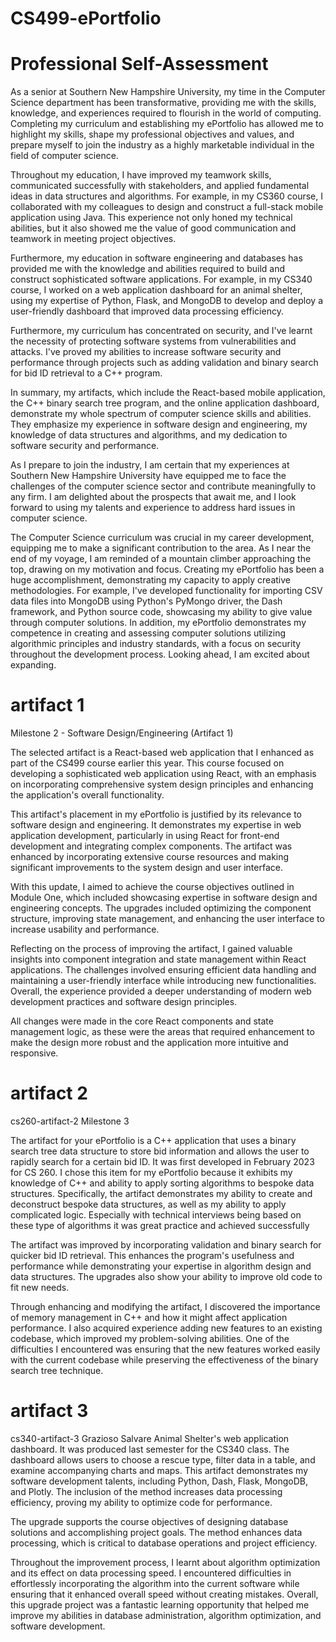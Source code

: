 # CS499-ePortfolio

# Professional Self-Assessment

As a senior at Southern New Hampshire University, my time in the Computer Science department has been transformative, providing me with the skills, knowledge, and experiences required to flourish in the world of computing. Completing my curriculum and establishing my ePortfolio has allowed me to highlight my skills, shape my professional objectives and values, and prepare myself to join the industry as a highly marketable individual in the field of computer science.

Throughout my education, I have improved my teamwork skills, communicated successfully with stakeholders, and applied fundamental ideas in data structures and algorithms. For example, in my CS360 course, I collaborated with my colleagues to design and construct a full-stack mobile application using Java. This experience not only honed my technical abilities, but it also showed me the value of good communication and teamwork in meeting project objectives.

Furthermore, my education in software engineering and databases has provided me with the knowledge and abilities required to build and construct sophisticated software applications. For example, in my CS340 course, I worked on a web application dashboard for an animal shelter, using my expertise of Python, Flask, and MongoDB to develop and deploy a user-friendly dashboard that improved data processing efficiency.

Furthermore, my curriculum has concentrated on security, and I've learnt the necessity of protecting software systems from vulnerabilities and attacks. I've proved my abilities to increase software security and performance through projects such as adding validation and binary search for bid ID retrieval to a C++ program.

In summary, my artifacts, which include the React-based mobile application, the C++ binary search tree program, and the online application dashboard, demonstrate my whole spectrum of computer science skills and abilities. They emphasize my experience in software design and engineering, my knowledge of data structures and algorithms, and my dedication to software security and performance.

As I prepare to join the industry, I am certain that my experiences at Southern New Hampshire University have equipped me to face the challenges of the computer science sector and contribute meaningfully to any firm. I am delighted about the prospects that await me, and I look forward to using my talents and experience to address hard issues in computer science.

The Computer Science curriculum was crucial in my career development, equipping me to make a significant contribution to the area. As I near the end of my voyage, I am reminded of a mountain climber approaching the top, drawing on my motivation and focus. Creating my ePortfolio has been a huge accomplishment, demonstrating my capacity to apply creative methodologies. For example, I've developed functionality for importing CSV data files into MongoDB using Python's PyMongo driver, the Dash framework, and Python source code, showcasing my ability to give value through computer solutions. In addition, my ePortfolio demonstrates my competence in creating and assessing computer solutions utilizing algorithmic principles and industry standards, with a focus on security throughout the development process. Looking ahead, I am excited about expanding.


# artifact 1 
Milestone 2 - Software Design/Engineering (Artifact 1)

The selected artifact is a React-based web application that I enhanced as part of the CS499 course earlier this year. This course focused on developing a sophisticated web application using React, with an emphasis on incorporating comprehensive system design principles and enhancing the application's overall functionality.

This artifact's placement in my ePortfolio is justified by its relevance to software design and engineering. It demonstrates my expertise in web application development, particularly in using React for front-end development and integrating complex components. The artifact was enhanced by incorporating extensive course resources and making significant improvements to the system design and user interface.

With this update, I aimed to achieve the course objectives outlined in Module One, which included showcasing expertise in software design and engineering concepts. The upgrades included optimizing the component structure, improving state management, and enhancing the user interface to increase usability and performance.

Reflecting on the process of improving the artifact, I gained valuable insights into component integration and state management within React applications. The challenges involved ensuring efficient data handling and maintaining a user-friendly interface while introducing new functionalities. Overall, the experience provided a deeper understanding of modern web development practices and software design principles.

All changes were made in the core React components and state management logic, as these were the areas that required enhancement to make the design more robust and the application more intuitive and responsive.

# artifact 2 
cs260-artifact-2
Milestone 3

The artifact for your ePortfolio is a C++ application that uses a binary search tree data structure to store bid information and allows the user to rapidly search for a certain bid ID. It was first developed in February 2023 for CS 260. I chose this item for my ePortfolio because it exhibits my knowledge of C++ and ability to apply sorting algorithms to bespoke data structures. Specifically, the artifact demonstrates my ability to create and deconstruct bespoke data structures, as well as my ability to apply complicated logic. Especially with technical interviews being based on these type of algorithms it was great practice and achieved successfully

The artifact was improved by incorporating validation and binary search for quicker bid ID retrieval. This enhances the program's usefulness and performance while demonstrating your expertise in algorithm design and data structures. The upgrades also show your ability to improve old code to fit new needs.

Through enhancing and modifying the artifact, I discovered the importance of memory management in C++ and how it might affect application performance. I also acquired experience adding new features to an existing codebase, which improved my problem-solving abilities. One of the difficulties I encountered was ensuring that the new features worked easily with the current codebase while preserving the effectiveness of the binary search tree technique.

# artifact 3 
cs340-artifact-3
Grazioso Salvare Animal Shelter's web application dashboard.
It was produced last semester for the CS340 class. The dashboard allows users to choose a rescue type, filter data in a table, and examine accompanying charts and maps. This artifact demonstrates my software development talents, including Python, Dash, Flask, MongoDB, and Plotly. The inclusion of the method increases data processing efficiency, proving my ability to optimize code for performance.

The upgrade supports the course objectives of designing database solutions and accomplishing project goals. The method enhances data processing, which is critical to database operations and project efficiency.

Throughout the improvement process, I learnt about algorithm optimization and its effect on data processing speed. I encountered difficulties in effortlessly incorporating the algorithm into the current software while ensuring that it enhanced overall speed without creating mistakes. Overall, this upgrade project was a fantastic learning opportunity that helped me improve my abilities in database administration, algorithm optimization, and software development.
